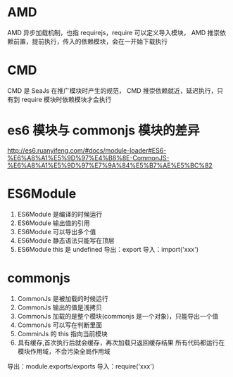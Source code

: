 # AMD

AMD 异步加载机制，也指 requirejs，require 可以定义导入模块，
AMD 推崇依赖前置，提前执行，传入的依赖模块，会在一开始下载执行

# CMD

CMD 是 SeaJs 在推广模块时产生的规范，
CMD 推崇依赖就近，延迟执行，只有到 require 模块时依赖模块才会执行

# es6 模块与 commonjs 模块的差异

http://es6.ruanyifeng.com/#docs/module-loader#ES6-%E6%A8%A1%E5%9D%97%E4%B8%8E-CommonJS-%E6%A8%A1%E5%9D%97%E7%9A%84%E5%B7%AE%E5%BC%82

# ES6Module

1. ES6Module 是编译的时候运行
2. ES6Module 输出值的引用
3. ES6Module 可以导出多个值
4. ES6Module 静态语法只能写在顶层
5. ES6Module this 是 undefined
   导出：export
   导入：import('xxx')

# commonjs

1. CommonJs 是被加载的时候运行
2. CommonJs 输出的值是浅拷贝
3. CommonJs 加载的是整个模块(commonjs 是一个对象)，只能导出一个值
4. CommonJs 可以写在判断里面
5. ComminJs 的 this 指向当前模块
6. 具有缓存,首次执行后就会缓存，再次加载只返回缓存结果
   所有代码都运行在模块作用域，不会污染全局作用域

导出：module.exports/exports
导入：require('xxx')
